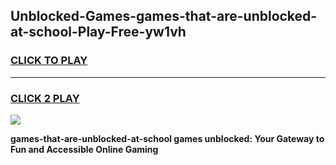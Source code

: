 
## Unblocked-Games-games-that-are-unblocked-at-school-Play-Free-yw1vh
<h3>
<a href="https://premium76.site?title=games-that-are-unblocked-at-school&ref=23A">CLICK TO PLAY</a></h3>
<hr>

<h3>
<a href="https://premium76.site?title=games-that-are-unblocked-at-school&ref=23A">CLICK 2 PLAY</a>
  
</h3>

<a href="https://premium76.site?title=games-that-are-unblocked-at-school&ref=23A"><img src="https://clearcache.store/games.png"></a>


**games-that-are-unblocked-at-school games unblocked: Your Gateway to Fun and Accessible Online Gaming**
